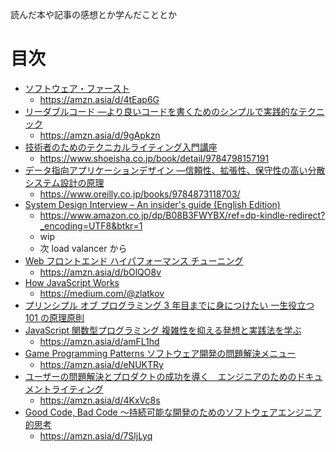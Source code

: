 読んだ本や記事の感想とか学んだこととか

# 目次

- [ソフトウェア・ファースト](./%E3%82%BD%E3%83%95%E3%83%88%E3%82%A6%E3%82%A7%E3%82%A2%E3%83%BB%E3%83%95%E3%82%A1%E3%83%BC%E3%82%B9%E3%83%88.md)
  - https://amzn.asia/d/4tEap6G
- [リーダブルコード ―より良いコードを書くためのシンプルで実践的なテクニック](./%E3%83%AA%E3%83%BC%E3%83%80%E3%83%96%E3%83%AB%E3%82%B3%E3%83%BC%E3%83%89.md)
  - https://amzn.asia/d/9gApkzn
- [技術者のためのテクニカルライティング入門講座](./%E6%8A%80%E8%A1%93%E8%80%85%E3%81%AE%E3%81%9F%E3%82%81%E3%81%AE%E3%83%86%E3%82%AF%E3%83%8B%E3%82%AB%E3%83%AB%E3%83%A9%E3%82%A4%E3%83%86%E3%82%A3%E3%83%B3%E3%82%B0%E5%85%A5%E9%96%80%E8%AC%9B%E5%BA%A7.md)
  - https://www.shoeisha.co.jp/book/detail/9784798157191
- [データ指向アプリケーションデザイン ―信頼性、拡張性、保守性の高い分散システム設計の原理](./%E3%83%87%E3%83%BC%E3%82%BF%E6%8C%87%E5%90%91%E3%82%A2%E3%83%97%E3%83%AA%E3%82%B1%E3%83%BC%E3%82%B7%E3%83%A7%E3%83%B3%E3%83%87%E3%82%B6%E3%82%A4%E3%83%B3.md)
  - https://www.oreilly.co.jp/books/9784873118703/
- [System Design Interview – An insider's guide (English Edition)](./SystemDesignInterview.md)
  - https://www.amazon.co.jp/dp/B08B3FWYBX/ref=dp-kindle-redirect?_encoding=UTF8&btkr=1
  - wip
  - 次 load valancer から
- [Web フロントエンド ハイパフォーマンス チューニング](./Web%E3%83%95%E3%83%AD%E3%83%B3%E3%83%88%E3%82%A8%E3%83%B3%E3%83%89%E3%83%8F%E3%82%A4%E3%83%91%E3%83%95%E3%82%A9%E3%83%BC%E3%83%9E%E3%83%B3%E3%82%B9%E3%83%81%E3%83%A5%E3%83%BC%E3%83%8B%E3%83%B3%E3%82%B0.md)
  - https://amzn.asia/d/bOlQO8v
- [How JavaScript Works](./HowJavaScriptWorks.md)
  - https://medium.com/@zlatkov
- [プリンシプル オブ プログラミング 3 年目までに身につけたい 一生役立つ 101 の原理原則](./%E3%83%97%E3%83%AA%E3%83%B3%E3%82%B7%E3%83%97%E3%83%AB%20%E3%82%AA%E3%83%96%20%E3%83%97%E3%83%AD%E3%82%B0%E3%83%A9%E3%83%9F%E3%83%B3%E3%82%B0%203%E5%B9%B4%E7%9B%AE%E3%81%BE%E3%81%A7%E3%81%AB%E8%BA%AB%E3%81%AB%E3%81%A4%E3%81%91%E3%81%9F%E3%81%84%20%E4%B8%80%E7%94%9F%E5%BD%B9%E7%AB%8B%E3%81%A4101%E3%81%AE%E5%8E%9F%E7%90%86%E5%8E%9F%E5%89%87.md)
- [JavaScript 関数型プログラミング 複雑性を抑える発想と実践法を学ぶ](./JavaScript%E9%96%A2%E6%95%B0%E5%9E%8B%E3%83%97%E3%83%AD%E3%82%B0%E3%83%A9%E3%83%9F%E3%83%B3%E3%82%B0%20%E8%A4%87%E9%9B%91%E6%80%A7%E3%82%92%E6%8A%91%E3%81%88%E3%82%8B%E7%99%BA%E6%83%B3%E3%81%A8%E5%AE%9F%E8%B7%B5%E6%B3%95%E3%82%92%E5%AD%A6%E3%81%B6.md)
  - https://amzn.asia/d/amFL1hd
- [Game Programming Patterns ソフトウェア開発の問題解決メニュー](./Game%20Programming%20Patterns%20%E3%82%BD%E3%83%95%E3%83%88%E3%82%A6%E3%82%A7%E3%82%A2%E9%96%8B%E7%99%BA%E3%81%AE%E5%95%8F%E9%A1%8C%E8%A7%A3%E6%B1%BA%E3%83%A1%E3%83%8B%E3%83%A5%E3%83%BC.md)
  - https://amzn.asia/d/eNUKTRy
- [ユーザーの問題解決とプロダクトの成功を導く　エンジニアのためのドキュメントライティング](./%E3%83%A6%E3%83%BC%E3%82%B6%E3%83%BC%E3%81%AE%E5%95%8F%E9%A1%8C%E8%A7%A3%E6%B1%BA%E3%81%A8%E3%83%97%E3%83%AD%E3%83%80%E3%82%AF%E3%83%88%E3%81%AE%E6%88%90%E5%8A%9F%E3%82%92%E5%B0%8E%E3%81%8F%E3%80%80%E3%82%A8%E3%83%B3%E3%82%B8%E3%83%8B%E3%82%A2%E3%81%AE%E3%81%9F%E3%82%81%E3%81%AE%E3%83%89%E3%82%AD%E3%83%A5%E3%83%A1%E3%83%B3%E3%83%88%E3%83%A9%E3%82%A4%E3%83%86%E3%82%A3%E3%83%B3%E3%82%B0.md)
  - https://amzn.asia/d/4KxVc8s
- [Good Code, Bad Code ～持続可能な開発のためのソフトウェアエンジニア的思考](./Good%20Code%2C%20Bad%20Code%20%EF%BD%9E%E6%8C%81%E7%B6%9A%E5%8F%AF%E8%83%BD%E3%81%AA%E9%96%8B%E7%99%BA%E3%81%AE%E3%81%9F%E3%82%81%E3%81%AE%E3%82%BD%E3%83%95%E3%83%88%E3%82%A6%E3%82%A7%E3%82%A2%E3%82%A8%E3%83%B3%E3%82%B8%E3%83%8B%E3%82%A2%E7%9A%84%E6%80%9D%E8%80%83.md)
  - https://amzn.asia/d/7SljLyq
